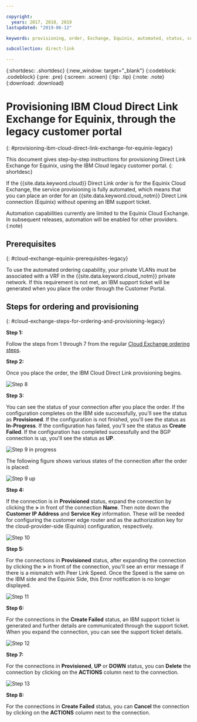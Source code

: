 ```yaml
---

copyright:
  years: 2017, 2018, 2019
lastupdated: "2019-06-12"

keywords: provisioning, order, Exchange, Equinix, automated, status, connection, legacy, customer, portal, Softlayer

subcollection: direct-link

---
```


{:shortdesc: .shortdesc}
{:new_window: target="_blank"}
{:codeblock: .codeblock}
{:pre: .pre}
{:screen: .screen}
{:tip: .tip}
{:note: .note}
{:download: .download}


# Provisioning IBM Cloud Direct Link Exchange for Equinix, through the legacy customer portal
{: #provisioning-ibm-cloud-direct-link-exchange-for-equinix-legacy}

This document gives step-by-step instructions for provisioning Direct Link Exchange for Equinix, using the IBM Cloud legacy customer portal.
{: shortdesc}

If the {{site.data.keyword.cloud}} Direct Link order is for the Equinix Cloud Exchange, the service provisioning is fully automated, which means that you can place an order for an {{site.data.keyword.cloud_notm}} Direct Link connection (Equinix) without opening an IBM support ticket.

Automation capabilities currently are limited to the Equinix Cloud Exchange. In subsequent releases, automation will be enabled for other providers.
{:note}

## Prerequisites
{: #cloud-exchange-equinix-prerequisites-legacy}

To use the automated ordering capability, your private VLANs must be associated with a VRF in the {{site.data.keyword.cloud_notm}} private network. If this requirement is not met, an IBM support ticket will be generated when you place the order through the Customer Portal.

## Steps for ordering and provisioning
{: #cloud-exchange-steps-for-ordering-and-provisioning-legacy}

**Step 1:**

Follow the steps from 1 through 7 from the regular [Cloud Exchange ordering steps](/docs/infrastructure/direct-link?topic=direct-link-provisioning-ibm-cloud-direct-link-exchange-legacy).

**Step 2:**

Once you place the order, the IBM Cloud Direct Link provisioning begins.

![Step 8](/images/Equinix-Step8.png)

**Step 3:**

You can see the status of your connection after you place the order. If the configuration completes on the IBM side successfully, you'll see the status as **Provisioned**. If the configuration is not finished, you'll see the status as **In-Progress**. If the configuration has failed, you'll see the status as **Create Failed**. If the configuration has completed successfully and the BGP connection is up, you'll see the status as **UP**.

![Step 9 in progress](/images/Equinix-Step9-InProgress.png)

The following figure shows various states of the connection after the order is placed:

![Step 9 up](/images/Equinix-Step9-UP.png)

**Step 4:**

If the connection is in **Provisioned** status, expand the connection by clicking the **>** in front of the connection **Name**. Then note down the **Customer IP Address** and **Service Key** information. These will be needed for configuring the customer edge router and as the authorization key for the cloud-provider-side (Equinix) configuration, respectively.

![Step 10](/images/Equinix-Step10-Provisioned.png)

**Step 5:**

For the connections in **Provisioned** status, after expanding the connection by clicking the **>** in front of the connection, you'll see an error message if there is a mismatch with Peer Link Speed. Once the Speed is the same on the IBM side and the Equinix Side, this Error notification is no longer displayed.

![Step 11](/images/Equinix-Step11-PortMismatch.png)

**Step 6:**

For the connections in the **Create Failed** status, an IBM support ticket is generated and further details are communicated through the support ticket. When you expand the connection, you can see the support ticket details.

![Step 12](/images/Equinix-Step12-CreateFailed.png)

**Step 7:**

For the connections in **Provisioned**, **UP** or **DOWN** status, you can **Delete** the connection by clicking on the **ACTIONS** column next to the connection.

![Step 13](/images/Equinix-Step13-Delete.png)

**Step 8:**

For the connections in **Create Failed** status, you can **Cancel** the connection by clicking on the **ACTIONS** column next to the connection.
